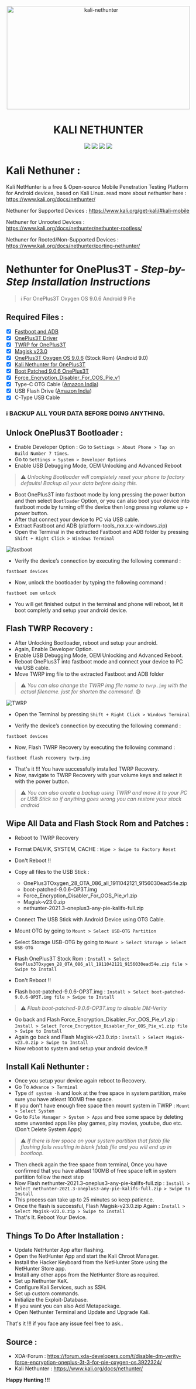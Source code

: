 <div align='center'>
<img src="nethunter.png" alt="kali-nethunter" height="282" width="500"> <br>
  
# KALI NETHUNTER <br>
  
<img src="https://img.shields.io/badge/Android-green?style=flat&logo=Android&logoColor=white">
<img src="https://img.shields.io/badge/Red%20Team-red?style=flat&logo=amp&logoColor=white">
<img src="https://img.shields.io/badge/Blue%20Team-blue?style=flat&logo=bitwarden&logoColor=white">
<a href="https://github.com/thehackingsage"><img src="https://img.shields.io/badge/Mr.SAGE-11c28a?style=flat&logo=Github&logoColor=white"></a>
<br>
</div>

# Kali Nethuner :

Kali NetHunter is a free & Open-source Mobile Penetration Testing Platform for Android devices, based on Kali Linux. read more about nethunter here : https://www.kali.org/docs/nethunter/

Nethuner for Supported Devices : https://www.kali.org/get-kali/#kali-mobile

Nethuner for Unrooted Devices : https://www.kali.org/docs/nethunter/nethunter-rootless/

Nethuner for Rooted/Non-Supported Devices : https://www.kali.org/docs/nethunter/porting-nethunter/

# Nethunter for OnePlus3T - *Step-by-Step Installation Instructions*

> ℹ️ For OnePlus3T Oxygen OS 9.0.6 Android 9 Pie

## Required Files :

- [x] [Fastboot and ADB](https://developer.android.com/studio/releases/platform-tools)
- [x] [OnePlus3T Driver](https://oneplususbdrivers.com/oneplus-3t-usb-driver-download/)
- [x] [TWRP for OnePlus3T](https://dl.twrp.me/oneplus3/twrp-3.5.2_9-0-oneplus3.img.html)
- [x] [Magisk v23.0](https://magiskapp.com/zip/#download-now)
- [x] [OnePlus3T Oxygen OS 9.0.6](https://otafsg1.h2os.com/patch/amazone2/GLO/OnePlus3TOxygen/OnePlus3TOxygen_28.A.86_GLO_086_1911042121/OnePlus3TOxygen_28_OTA_086_all_1911042121_9156030ead54e.zip) (Stock Rom) (Android 9.0)
- [x] [Kali Nethunter for OnePlus3T](https://kali.download/nethunter-images/kali-2021.3/nethunter-2021.3-oneplus3-any-pie-kalifs-full.zip)
- [x] [Boot Patched 9.0.6 OnePlus3T](https://drive.google.com/file/d/1fffJ551Trf4TY1WsEUDPj5vhEn_1F9zt/view?usp=sharing)
- [x] [Force_Encryption_Disabler_For_OOS_Pie_v1](https://drive.google.com/file/d/1WamN3fZjkadPXc3y2SK0yFLrupP72H9v/view?usp=sharing)
- [x] Type-C OTG Cable ([Amazon India](https://www.amazon.in/s?k=type-c+otg+cable))
- [x] USB Flash Drive ([Amazon India](https://www.amazon.in/s?k=usb+stick))
- [x] C-Type USB Cable

### ℹ️ BACKUP ALL YOUR DATA BEFORE DOING ANYTHING.

## Unlock OnePlus3T Bootloader :

- Enable Developer Option : Go to `Settings > About Phone > Tap on Build Number 7 times`.
- Go to `Settings > System > Developer Options`
- Enable USB Debugging Mode, OEM Unlocking and Advanced Reboot

> ⚠️ *Unlocking Bootloader will completely reset your phone to factory defaults! Backup all your data before doing this.*

- Boot OnePlus3T into fastboot mode by long pressing the power button and then select `Bootloader` Option, or you can also boot your device into fastboot mode by turning off the device then long pressing volume up + power button.
- After that connect your device to PC via USB cable.
- Extract Fastboot and ADB (platform-tools_rxx.x.x-windows.zip) 
- Open the Terminal in the extracted Fastboot and ADB folder by pressing `Shift + Right Click > Windows Terminal`

<img src="fastboot-and-adb.png" alt="fastboot">

- Verify the device’s connection by executing the following command :
```
fastboot devices
```
- Now, unlock the bootloader by typing the following command :
```
fastboot oem unlock
```
- You will get finished output in the terminal and phone will reboot, let it boot completly and setup your android device.

## Flash TWRP Recovery :

- After Unlocking Bootloader, reboot and setup your android.
- Again, Enable Developer Option.
- Enable USB Debugging Mode, OEM Unlocking and Advanced Reboot. 
- Reboot OnePlus3T into fastboot mode and connect your device to PC via USB cable.
- Move TWRP img file to the extracted Fastboot and ADB folder

> ⚠️ *You can also change the TWRP img file name to `twrp.img` with the actual filename. just for shorten the command.* 😅

<img src="twrp.png" alt="TWRP">

- Open the Terminal by pressing `Shift + Right Click > Windows Terminal`

- Verify the device’s connection by executing the following command :
```
fastboot devices
```
- Now, Flash TWRP Recovery by executing the following command :
```
fastboot flash recovery twrp.img
```
- That's it !!! You have successfully installed TWRP Recovery.
- Now, navigate to TWRP Recovery with your volume keys and select it with the power button.

> ⚠️ *You can also create a backup using TWRP and move it to your PC or USB Stick so if anything goes wrong you can restore your stock android*

## Wipe All Data and Flash Stock Rom and Patches :

- Reboot to TWRP Recovery
- Format DALVIK, SYSTEM, CACHE : `Wipe > Swipe to Factory Reset`
- Don't Reboot !!

- Copy all files to the USB Stick :
	+ OnePlus3TOxygen_28_OTA_086_all_1911042121_9156030ead54e.zip
	+ boot-patched-9.0.6-OP3T.img
	+ Force_Encryption_Disabler_For_OOS_Pie_v1.zip
	+ Magisk-v23.0.zip 
	+ nethunter-2021.3-oneplus3-any-pie-kalifs-full.zip

- Connect The USB Stick with Android Device using OTG Cable.
- Mount OTG by going to `Mount > Select USB-OTG Partition`
- Select Storage USB-OTG by going to `Mount > Select Storage > Select USB-OTG`
- Flash OnePlus3T Stock Rom : `Install > Select OnePlus3TOxygen_28_OTA_086_all_1911042121_9156030ead54e.zip file > Swipe to Install`
- Don't Reboot !!
- Flash boot-patched-9.0.6-OP3T.img : `Install > Select boot-patched-9.0.6-OP3T.img file > Swipe to Install`

> ⚠️ *Flash boot-patched-9.0.6-OP3T.img to disable DM-Verity*

- Go back and Flash Force_Encryption_Disabler_For_OOS_Pie_v1.zip : `Install > Select Force_Encryption_Disabler_For_OOS_Pie_v1.zip file > Swipe to Install`
- Again go back and Flash Magisk-v23.0.zip : `Install > Select Magisk-v23.0.zip > Swipe to Install`
- Now reboot to system and setup your android device.!!

## Install Kali Nethunter :

- Once you setup your device again reboot to Recovery.
- Go To `Advance > Terminal`
- Type `df system -h` and look at the free space in system partition, make sure you have atleast 100MB free space.
- If you don't have enough free space then mount system in TWRP : `Mount > Select System`
- Go to `File Manager > System > Apps` and free some space by deleting some unwanted apps like play games, play movies, youtube, duo etc. (Don't Delete System Apps)

> ⚠️ *If there is low space on your system partition that fstab file flashing fails resulting in blank fstab file and you will end up in bootloop.*

- Then check again the free space from terminal, Once you have confirmed that you have atleast 100MB of free space left in system partition follow the next step 
- Now Flash nethunter-2021.3-oneplus3-any-pie-kalifs-full.zip : `Install > Select nethunter-2021.3-oneplus3-any-pie-kalifs-full.zip > Swipe to Install`
- This process can take up to 25 minutes so keep patience.
- Once the flash is successful, Flash Magisk-v23.0.zip Again : `Install > Select Magisk-v23.0.zip > Swipe to Install` 
- That's It. Reboot Your Device.

## Things To Do After Installation :

- Update NetHunter App after flashing.
- Open the NetHunter App and start the Kali Chroot Manager.
- Install the Hacker Keyboard from the NetHunter Store using the NetHunter Store app.
- Install any other apps from the NetHunter Store as required.
- Set up Nethunter KeX.
- Configure Kali Services, such as SSH.
- Set up custom commands.
- Initialize the Exploit-Database.
- If you want you can also Add Metapackage.
- Open Nethunter Terminal and Update and Upgrade Kali.

That's it !!! if you face any issue feel free to ask..

## Source : 

- XDA-Forum : https://forum.xda-developers.com/t/disable-dm-verity-force-encryption-oneplus-3t-3-for-pie-oxygen-os.3922324/
- Kali Nethunter : https://www.kali.org/docs/nethunter/

**Happy Hunting !!!**
